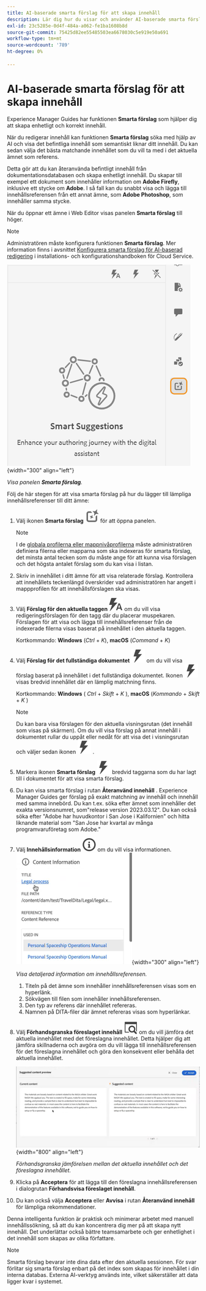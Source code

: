 ```yaml
---
title: AI-baserade smarta förslag för att skapa innehåll
description: Lär dig hur du visar och använder AI-baserade smarta förslag i Web Editor.
exl-id: 23c5285e-0d4f-484a-a062-fe1ba1608b8d
source-git-commit: 75425d82ee55485503ea6678030c5e919e50a691
workflow-type: tm+mt
source-wordcount: '789'
ht-degree: 0%

---
```


# AI-baserade smarta förslag för att skapa innehåll

Experience Manager Guides har funktionen **Smarta förslag** som hjälper dig att skapa enhetligt och korrekt innehåll.

När du redigerar innehåll kan funktionen **Smarta förslag** söka med hjälp av AI och visa det befintliga innehåll som semantiskt liknar ditt innehåll. Du kan sedan välja det bästa matchande innehållet som du vill ta med i det aktuella ämnet som referens.

Detta gör att du kan återanvända befintligt innehåll från dokumentationsdatabasen och skapa enhetligt innehåll. Du skapar till exempel ett dokument som innehåller information om **Adobe Firefly**, inklusive ett stycke om **Adobe**. I så fall kan du snabbt visa och lägga till innehållsreferensen från ett annat ämne, som **Adobe Photoshop**, som innehåller samma stycke.





När du öppnar ett ämne i Web Editor visas panelen **Smarta förslag** till höger.

>[!NOTE]
>
> Administratören måste konfigurera funktionen **Smarta förslag**. Mer information finns i avsnittet [Konfigurera smarta förslag för AI-baserad redigering](../cs-install-guide/conf-smart-suggestions.md) i installations- och konfigurationshandboken för Cloud Service.

![Panelen Smarta förslag](images/smart-suggestions-panel.png){width="300" align="left"}

*Visa panelen **Smarta förslag**.*

Följ de här stegen för att visa smarta förslag på hur du lägger till lämpliga innehållsreferenser till ditt ämne:

1. Välj ikonen **Smarta förslag** ![smarta förslag](images/smart-suggestions-icon.svg) för att öppna panelen.



   >[!NOTE]
   >
   > I de [globala profilerna eller mappnivåprofilerna](../cs-install-guide/conf-folder-level.md#conf-ai-smart-suggestions) måste administratören definiera filerna eller mapparna som ska indexeras för smarta förslag, det minsta antal tecken som du måste ange för att kunna visa förslagen och det högsta antalet förslag som du kan visa i listan.

1. Skriv in innehållet i ditt ämne för att visa relaterade förslag. Kontrollera att innehållets teckenlängd överskrider vad administratören har angett i mappprofilen för att innehållsförslagen ska visas.

1. Välj **Förslag för den aktuella taggen** ![smarta förslag för den aktuella taggikonen](images/smart-suggestions-current-tag-icon.svg) om du vill visa redigeringsförslagen för den tagg där du placerar muspekaren.  Förslagen för att visa och lägga till innehållsreferenser från de indexerade filerna visas baserat på innehållet i den aktuella taggen.

   Kortkommando: **Windows** (*Ctrl* + *K*), **macOS** (*Command* + *K*)
1. Välj **Förslag för det fullständiga dokumentet** ![ikonen med smarta förslag för hela dokumentet](images/smart-suggestions-complete-document-icon.svg) om du vill visa förslag baserat på innehållet i det fullständiga dokumentet.  Ikonen ![Smarta förslag](images/smart-suggestions-complete-document-icon.svg) visas bredvid innehållet där en lämplig matchning finns.

   Kortkommando: **Windows** ( *Ctrl* + *Skift* + *K* ), **macOS** (*Kommando* + *Skift* + *K* )

   >[!NOTE]
   >
   > Du kan bara visa förslagen för den aktuella visningsrutan (det innehåll som visas på skärmen). Om du vill visa förslag på annat innehåll i dokumentet rullar du uppåt eller nedåt för att visa det i visningsrutan och väljer sedan ikonen ![smarta förslag](images/smart-suggestions-complete-document-icon.svg) .

1. Markera ikonen **Smarta förslag** ![smarta förslag](images/smart-suggestions-complete-document-icon.svg) bredvid taggarna som du har lagt till i dokumentet för att visa smarta förslag.
1. Du kan visa smarta förslag i rutan **Återanvänd innehåll** .  Experience Manager Guides ger förslag på exakt matchning av innehåll och innehåll med samma innebörd. Du kan t.ex. söka efter ämnet som innehåller det exakta versionsnumret, som&quot;release version 2023.03.12&quot;. Du kan också söka efter &quot;Adobe har huvudkontor i San Jose i Kalifornien&quot; och hitta liknande material som &quot;San Jose har kvartal av många programvaruföretag som Adobe.&quot;
1. Välj **Innehållsinformation** ![Innehållsinformation](images/smart-suggestions-content-info-icon.svg) om du vill visa informationen.
   ![Panelen Innehållsinformation](images/smart-suggestions-content-information.png){width="300" align="left"}

   *Visa detaljerad information om innehållsreferensen.*

   1. Titeln på det ämne som innehåller innehållsreferensen visas som en hyperlänk.
   1. Sökvägen till filen som innehåller innehållsreferensen.
   1. Den typ av referens där innehållet refereras.
   1. Namnen på DITA-filer där ämnet refereras visas som hyperlänkar.
1. Välj **Förhandsgranska föreslaget innehåll** ![ikon för förhandsvisning av smarta förslag](images/smart-suggestions-preview-icon.svg) om du vill jämföra det aktuella innehållet med det föreslagna innehållet. Detta hjälper dig att jämföra skillnaderna och avgöra om du vill lägga till innehållsreferensen för det föreslagna innehållet och göra den konsekvent eller behålla det aktuella innehållet.

   ![Förhandsvisning av föreslaget innehåll](images/smart-suggestions-suggested-content-preview.png){width="800" align="left"}

   *Förhandsgranska jämförelsen mellan det aktuella innehållet och det föreslagna innehållet.*

1. Klicka på **Acceptera** för att lägga till den föreslagna innehållsreferensen i dialogrutan **Förhandsvisa föreslaget innehåll**.
1. Du kan också välja **Acceptera** eller **Avvisa** i rutan **Återanvänd innehåll** för lämpliga rekommendationer.


Denna intelligenta funktion är praktisk och minimerar arbetet med manuell innehållssökning, så att du kan koncentrera dig mer på att skapa nytt innehåll. Det underlättar också bättre teamsamarbete och ger enhetlighet i det innehåll som skapas av olika författare.

>[!NOTE]
>
>Smarta förslag bevarar inte dina data efter den aktuella sessionen. För svar förlitar sig smarta förslag enbart på det index som skapas för innehållet i din interna databas. Externa AI-verktyg används inte, vilket säkerställer att data ligger kvar i systemet.
